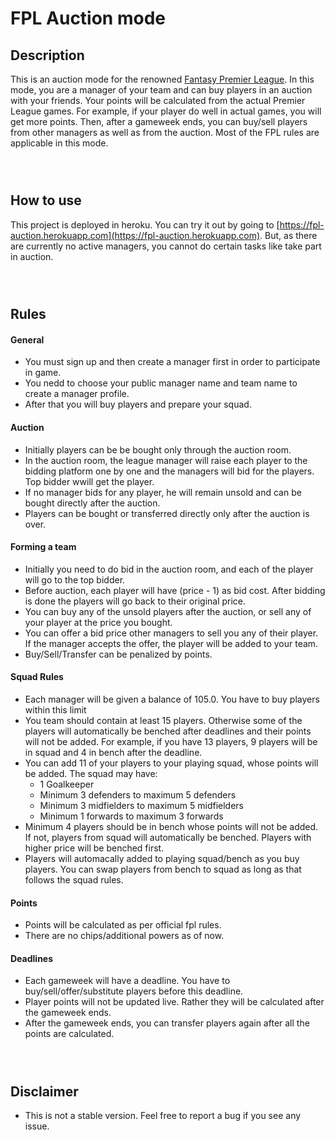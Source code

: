 # FPL Auction mode

## Description
This is an auction mode for the renowned [Fantasy Premier League](https://fantasy.premierleague.com/). In this mode, you are a manager of your team and can buy players in an auction with your friends. Your points will be calculated from the actual Premier League games. For example, if your player do well in actual games, you will get more points. Then, after a gameweek ends, you can buy/sell players from other managers as well as from the auction. Most of the FPL rules are applicable in this mode.

` `  
` `  

## How to use
This project is deployed in heroku. You can try it out by going to [https://fpl-auction.herokuapp.com](https://fpl-auction.herokuapp.com). But, as there are currently no active managers, you cannot do certain tasks like take part in auction.
  
` `  
` `    


## Rules
  

#### General

- You must sign up and then create a manager first in order to participate in game.
- You nedd to choose your public manager name and team name to create a manager profile.
- After that you will buy players and prepare your squad.

#### Auction

- Initially players can be be bought only through the auction room.
- In the auction room, the league manager will raise each player to the bidding platform one by one and the managers will bid for the players. Top bidder wwill get the player.
- If no manager bids for any player, he will remain unsold and can be bought directly after the auction.
- Players can be bought or transferred directly only after the auction is over.

#### Forming a team

- Initially you need to do bid in the auction room, and each of the player will go to the top bidder.
- Before auction, each player will have (price - 1) as bid cost. After bidding is done the players will go back to their original price.
- You can buy any of the unsold players after the auction, or sell any of your player at the price you bought.
- You can offer a bid price other managers to sell you any of their player. If the manager accepts the offer, the player will be added to your team.
- Buy/Sell/Transfer can be penalized by points.

#### Squad Rules

- Each manager will be given a balance of 105.0. You have to buy players within this limit
- You team should contain at least 15 players. Otherwise some of the players will automatically be benched after deadlines and their points will not be added. For example, if you have 13 players, 9 players will be in squad and 4 in bench after the deadline.
- You can add 11 of your players to your playing squad, whose points will be added. The squad may have:
    - 1 Goalkeeper
    - Minimum 3 defenders to maximum 5 defenders
    - Minimum 3 midfielders to maximum 5 midfielders
    - Minimum 1 forwards to maximum 3 forwards
- Minimum 4 players should be in bench whose points will not be added. If not, players from squad will automatically be benched. Players with higher price will be benched first.
- Players will automacally added to playing squad/bench as you buy players. You can swap players from bench to squad as long as that follows the squad rules.

#### Points

- Points will be calculated as per official fpl rules.
- There are no chips/additional powers as of now.

#### Deadlines

- Each gameweek will have a deadline. You have to buy/sell/offer/substitute players before this deadline.
- Player points will not be updated live. Rather they will be calculated after the gameweek ends.
- After the gameweek ends, you can transfer players again after all the points are calculated.
  
  
` `  
` `  
  
  
## Disclaimer

- This is not a stable version. Feel free to report a bug if you see any issue.
